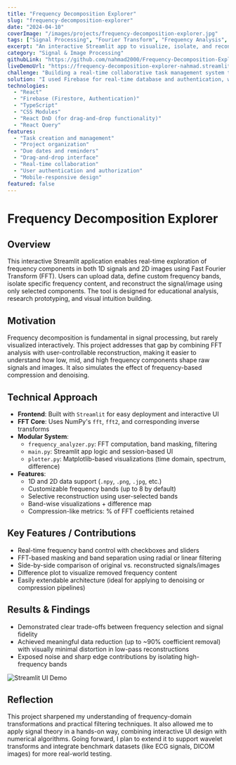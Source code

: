 ```yaml
---
title: "Frequency Decomposition Explorer"
slug: "frequency-decomposition-explorer"
date: "2024-04-10"
coverImage: "/images/projects/frequency-decomposition-explorer.jpg"
tags: ["Signal Processing", "Fourier Transform", "Frequency Analysis", "Image Processing", "Educational Tools"]
excerpt: "An interactive Streamlit app to visualize, isolate, and reconstruct 1D or 2D signals based on their frequency bands using FFT and IFFT."
category: "Signal & Image Processing"
githubLink: "https://github.com/nahmad2000/Frequency-Decomposition-Explorer"
liveDemoUrl: "https://frequency-decomposition-explorer-nahmad.streamlit.app/"
challenge: "Building a real-time collaborative task management system that works seamlessly across devices was the main challenge. The app needed to handle concurrent updates from multiple users and provide a smooth, responsive experience."
solution: "I used Firebase for real-time database and authentication, which allowed for instant updates across all connected clients. React was used for the UI, with TypeScript providing type safety and improved developer experience."
technologies:
  - "React"
  - "Firebase (Firestore, Authentication)"
  - "TypeScript"
  - "CSS Modules"
  - "React DnD (for drag-and-drop functionality)"
  - "React Query"
features:
  - "Task creation and management"
  - "Project organization"
  - "Due dates and reminders"
  - "Drag-and-drop interface"
  - "Real-time collaboration"
  - "User authentication and authorization"
  - "Mobile-responsive design"
featured: false
---
```


# Frequency Decomposition Explorer

## Overview

This interactive Streamlit application enables real-time exploration of frequency components in both 1D signals and 2D images using Fast Fourier Transform (FFT). Users can upload data, define custom frequency bands, isolate specific frequency content, and reconstruct the signal/image using only selected components. The tool is designed for educational analysis, research prototyping, and visual intuition building.

## Motivation

Frequency decomposition is fundamental in signal processing, but rarely visualized interactively. This project addresses that gap by combining FFT analysis with user-controllable reconstruction, making it easier to understand how low, mid, and high frequency components shape raw signals and images. It also simulates the effect of frequency-based compression and denoising.

## Technical Approach

- **Frontend**: Built with `Streamlit` for easy deployment and interactive UI
- **FFT Core**: Uses NumPy's `fft`, `fft2`, and corresponding inverse transforms
- **Modular System**:
  - `frequency_analyzer.py`: FFT computation, band masking, filtering
  - `main.py`: Streamlit app logic and session-based UI
  - `plotter.py`: Matplotlib-based visualizations (time domain, spectrum, difference)
- **Features**:
  - 1D and 2D data support (`.npy`, `.png`, `.jpg`, etc.)
  - Customizable frequency bands (up to 8 by default)
  - Selective reconstruction using user-selected bands
  - Band-wise visualizations + difference map
  - Compression-like metrics: % of FFT coefficients retained

## Key Features / Contributions

- Real-time frequency band control with checkboxes and sliders
- FFT-based masking and band separation using radial or linear filtering
- Side-by-side comparison of original vs. reconstructed signals/images
- Difference plot to visualize removed frequency content
- Easily extendable architecture (ideal for applying to denoising or compression pipelines)

## Results & Findings

- Demonstrated clear trade-offs between frequency selection and signal fidelity
- Achieved meaningful data reduction (up to ~90% coefficient removal) with visually minimal distortion in low-pass reconstructions
- Exposed noise and sharp edge contributions by isolating high-frequency bands


![Streamlit UI Demo](/images/projects/frequency-decomposition-explorer/demo1.png)

## Reflection

This project sharpened my understanding of frequency-domain transformations and practical filtering techniques. It also allowed me to apply signal theory in a hands-on way, combining interactive UI design with numerical algorithms. Going forward, I plan to extend it to support wavelet transforms and integrate benchmark datasets (like ECG signals, DICOM images) for more real-world testing.